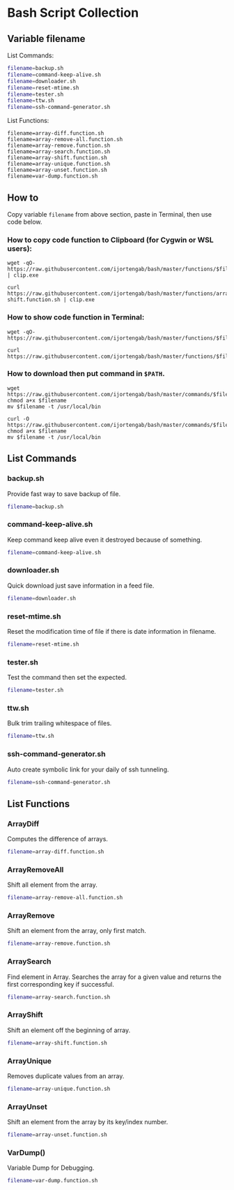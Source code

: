 # Bash Script Collection

## Variable filename

List Commands:

```sh
filename=backup.sh
filename=command-keep-alive.sh
filename=downloader.sh
filename=reset-mtime.sh
filename=tester.sh
filename=ttw.sh
filename=ssh-command-generator.sh
```

List Functions:

```
filename=array-diff.function.sh
filename=array-remove-all.function.sh
filename=array-remove.function.sh
filename=array-search.function.sh
filename=array-shift.function.sh
filename=array-unique.function.sh
filename=array-unset.function.sh
filename=var-dump.function.sh
```

## How to

Copy variable `filename` from above section, paste in Terminal, then use code below.

### How to copy code function to Clipboard (for Cygwin or WSL users):

```
wget -qO- https://raw.githubusercontent.com/ijortengab/bash/master/functions/$filename | clip.exe
```

```
curl https://raw.githubusercontent.com/ijortengab/bash/master/functions/array-shift.function.sh | clip.exe
```

### How to show code function in Terminal:

```
wget -qO- https://raw.githubusercontent.com/ijortengab/bash/master/functions/$filename
```

```
curl https://raw.githubusercontent.com/ijortengab/bash/master/functions/$filename
```

### How to download then put command in `$PATH`.

```
wget https://raw.githubusercontent.com/ijortengab/bash/master/commands/$filename
chmod a+x $filename
mv $filename -t /usr/local/bin
```

```
curl -O https://raw.githubusercontent.com/ijortengab/bash/master/commands/$filename
chmod a+x $filename
mv $filename -t /usr/local/bin
```

## List Commands

### backup.sh

Provide fast way to save backup of file.

```sh
filename=backup.sh
```

### command-keep-alive.sh

Keep command keep alive even it destroyed because of something.

```sh
filename=command-keep-alive.sh
```

### downloader.sh

Quick download just save information in a feed file.

```sh
filename=downloader.sh
```

### reset-mtime.sh

Reset the modification time of file if there is date information in filename.

```sh
filename=reset-mtime.sh
```

### tester.sh

Test the command then set the expected.

```sh
filename=tester.sh
```

### ttw.sh

Bulk trim trailing whitespace of files.

```sh
filename=ttw.sh
```

### ssh-command-generator.sh

Auto create symbolic link for your daily of ssh tunneling.

```sh
filename=ssh-command-generator.sh
```

## List Functions

### ArrayDiff

Computes the difference of arrays.

```sh
filename=array-diff.function.sh
```

### ArrayRemoveAll

Shift all element from the array.

```sh
filename=array-remove-all.function.sh
```

### ArrayRemove

Shift an element from the array, only first match.

```sh
filename=array-remove.function.sh
```

### ArraySearch

Find element in Array. Searches the array for a given value and returns the first corresponding key if successful.

```sh
filename=array-search.function.sh
```

### ArrayShift

Shift an element off the beginning of array.

```sh
filename=array-shift.function.sh
```

### ArrayUnique

Removes duplicate values from an array.

```sh
filename=array-unique.function.sh
```

### ArrayUnset

Shift an element from the array by its key/index number.

```sh
filename=array-unset.function.sh
```

### VarDump()

Variable Dump for Debugging.

```sh
filename=var-dump.function.sh
```
